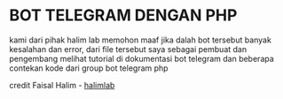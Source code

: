 # BOT TELEGRAM DENGAN PHP
kami dari pihak halim lab memohon maaf jika dalah bot tersebut banyak kesalahan dan error, dari file tersebut saya sebagai pembuat dan pengembang melihat tutorial di dokumentasi bot telegram dan beberapa contekan kode dari group  bot telegram php  

credit Faisal Halim - [halimlab](https://www.halimlab.com)
